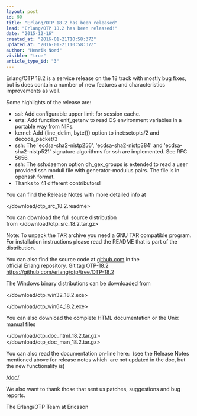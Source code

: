 ```yaml
---
layout: post
id: 98
title: "Erlang/OTP 18.2 has been released"
lead: "Erlang/OTP 18.2 has been released!"
date: "2015-12-16"
created_at: "2016-01-21T10:58:37Z"
updated_at: "2016-01-21T10:58:37Z"
author: "Henrik Nord"
visible: "true"
article_type_id: "3"
---
```


Erlang/OTP 18.2 is a service release on the 18 track with mostly bug fixes, but is does contain a number of new features and characteristics improvements as well. 

 Some highlights of the release are:
* ssl: Add configurable upper limit for session cache.
* erts: Add function enif_getenv to read OS environment variables in a portable way from NIFs.
* kernel: Add {line_delim, byte()} option to inet:setopts/2 and decode_packet/3
* ssh: The 'ecdsa-sha2-nistp256', 'ecdsa-sha2-nistp384' and 'ecdsa-sha2-nistp521' signature algorithms for ssh are implemented. See RFC 5656.
* ssh: The ssh:daemon option dh_gex_groups is extended to read a user provided ssh moduli file with generator-modulus pairs. The file is in openssh format.
* Thanks to 41 different contributors!

You can find the Release Notes with more detailed info at

</download/otp_src_18.2.readme>

You can download the full source distribution from </download/otp_src_18.2.tar.gz>

Note: To unpack the TAR archive you need a GNU TAR compatible program. For installation instructions please read the README that is part of the distribution.

You can also find the source code at [github.com](http://github.com/) in the official Erlang repository. Git tag OTP-18.2
<https://github.com/erlang/otp/tree/OTP-18.2>

The Windows binary distributions can be downloaded from

</download/otp_win32_18.2.exe>

</download/otp_win64_18.2.exe>

You can also download the complete HTML documentation or the Unix manual files

</download/otp_doc_html_18.2.tar.gz> 
</download/otp_doc_man_18.2.tar.gz>


 You can also read the documentation on-line here: 
 (see the Release Notes mentioned above for release notes which 
 are not updated in the doc, but the new functionality is)

[/doc/](/doc/)

 We also want to thank those that sent us patches, suggestions and bug reports.

 The Erlang/OTP Team at Ericsson
